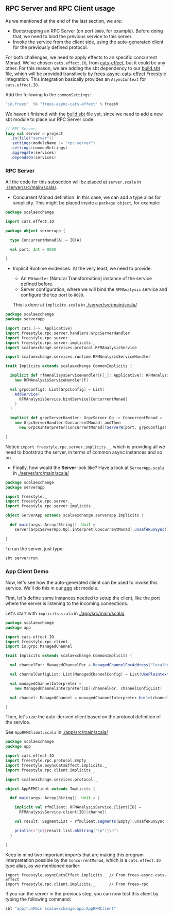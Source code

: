 ## RPC Server and RPC Client usage

As we mentioned at the end of the last section, we are:

* Bootstrapping an RPC Server (on port `8080`, for example). Before doing that, we need to bind the previous service to this server.
* Invoke the service from the client side, using the auto-generated client for the previously defined protocol.

For both challenges, we need to apply effects to an specific concurrent Monad. We've chosen `cats.effect.IO`, from [cats-effect](https://github.com/typelevel/cats-effect), but it could be any other. For this reason, we are adding the sbt dependency to our [build.sbt](./build.sbt) file, which will be provided transitively by [frees-async-cats-effect](https://github.com/frees-io/freestyle/tree/master/modules/async/async-cats-effect/shared/src) Freestyle integration. This integration basically provides an `AsyncContext` for `cats.effect.IO`.

Add the following to the `commonSettings`:

```scala
"io.frees"  %% "frees-async-cats-effect" % freesV
```

We haven't finished with the [build.sbt](./build.sbt) file yet, since we need to add a new sbt module to place our RPC Server code:

```scala
// RPC Server.
lazy val server = project
  .in(file("server"))
  .settings(moduleName := "rpc-server")
  .settings(commonSettings)
  .aggregate(services)
  .dependsOn(services)
```

### RPC Server

All the code for this subsection will be placed at `server.scala` in [./server/src/main/scala/](./server/src/main/scala/).

* Concurrent Monad definition. In this case, we can add a type alias for simplicity. This might be placed inside a `package object`, for example:

```scala
package scalaexchange

import cats.effect.IO

package object serverapp {

  type ConcurrentMonad[A] = IO[A]

  val port: Int = 8080

}
```

* Implicit Runtime evidences. At the very least, we need to provide:
  * An `FSHandler` (Natural Transformation) instance of the service defined before.
  * Server configuration, where we will bind the `RFMAnalysis` service and configure the tcp port to `8080`.

  This is done at `implicits.scala` in [./server/src/main/scala/](./server/src/main/scala/)

```scala
package scalaexchange
package serverapp

import cats.{~>, Applicative}
import freestyle.rpc.server.handlers.GrpcServerHandler
import freestyle.rpc.server._
import freestyle.rpc.server.implicits._
import scalaexchange.services.protocol.RFMAnalysisService

import scalaexchange.services.runtime.RFMAnalysisServiceHandler

trait Implicits extends scalaexchange.CommonImplicits {

  implicit def rfmAnalisysServiceHandler[F[_]: Applicative]: RFMAnalysisServiceHandler[F] =
    new RFMAnalysisServiceHandler[F]

  val grpcConfigs: List[GrpcConfig] = List(
    AddService(
      RFMAnalysisService.bindService[ConcurrentMonad]
    )
  )

  implicit def grpcServerHandler: GrpcServer.Op ~> ConcurrentMonad =
    new GrpcServerHandler[ConcurrentMonad] andThen
      new GrpcKInterpreter[ConcurrentMonad](ServerW(port, grpcConfigs).server)

}
```

Notice `import freestyle.rpc.server.implicits._`, which is providing all we need to bootstrap the server, in terms of common async instances and so on.

* Finally, how would the **Server** look like?
  Have a look at `ServerApp.scala` in [./server/src/main/scala/](./server/src/main/scala/)


```scala
package scalaexchange
package serverapp

import freestyle._
import freestyle.rpc.server._
import freestyle.rpc.server.implicits._

object ServerApp extends scalaexchange.serverapp.Implicits {

  def main(args: Array[String]): Unit =
    server[GrpcServerApp.Op].interpret[ConcurrentMonad].unsafeRunSync()

}
```

To run the server, just type:

```bash
sbt server/run
```

### App Client Demo

Now, let's see how the auto-generated client can be used to invoke this service. We'll do this in our [app](./app/src/main/scala) sbt module.

First, let's define some instances needed to setup the client, like the port where the server is listening to the incoming connections.

Let's start with `implicits.scala` in [./app/src/main/scala/](./app/src/main/scala/)

```scala
package scalaexchange
package app

import cats.effect.IO
import freestyle.rpc.client._
import io.grpc.ManagedChannel

trait Implicits extends scalaexchange.CommonImplicits {

  val channelFor: ManagedChannelFor = ManagedChannelForAddress("localhost", 8080)

  val channelConfigList: List[ManagedChannelConfig] = List(UsePlaintext(true))

  val managedChannelInterpreter =
    new ManagedChannelInterpreter[IO](channelFor, channelConfigList)

  val channel: ManagedChannel = managedChannelInterpreter.build(channelFor, channelConfigList)

}
```

Then, let's use the auto-derived client based on the protocol definition of the service.

See `AppRFMClient.scala` in [./app/src/main/scala/](./app/src/main/scala/)

```scala
package scalaexchange
package app

import cats.effect.IO
import freestyle.rpc.protocol.Empty
import freestyle.asyncCatsEffect.implicits._
import freestyle.rpc.client.implicits._

import scalaexchange.services.protocol._

object AppRFMClient extends Implicits {

  def main(args: Array[String]): Unit = {

    implicit val rfmClient: RFMAnalysisService.Client[IO] =
      RFMAnalysisService.client[IO](channel)

    val result: SegmentList = rfmClient.segments(Empty).unsafeRunSync

    println(s"\n${result.list.mkString("\n")}\n")
  }

}
```

Keep in mind two important _imports_ that are making this program interpretation possible by the `ConcurrentMonad`, which is a `cats.effect.IO` type alias, as we mentioned earlier:

```
import freestyle.asyncCatsEffect.implicits._ // From frees-async-cats-effect
import freestyle.rpc.client.implicits._      // From frees-rpc
```

If you ran the server in the previous step, you can now test this client by typing the following command:

```bash
sbt "app/runMain scalaexchange.app.AppRFMClient"
```
